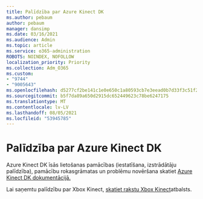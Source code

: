 ```yaml
---
title: Palīdzība par Azure Kinect DK
ms.author: pebaum
author: pebaum
manager: dansimp
ms.date: 03/16/2021
ms.audience: Admin
ms.topic: article
ms.service: o365-administration
ROBOTS: NOINDEX, NOFOLLOW
localization_priority: Priority
ms.collection: Adm_O365
ms.custom:
- "9744"
- "9005643"
ms.openlocfilehash: d5277cf2be141c1e0e650c1a80593cb7e3eead0b7d33f3c51f2325abfcf618b4
ms.sourcegitcommit: b5f7da89a650d2915dc652449623c78be6247175
ms.translationtype: MT
ms.contentlocale: lv-LV
ms.lasthandoff: 08/05/2021
ms.locfileid: "53945785"
---
```

# <a name="help-with-azure-kinect-dk"></a>Palīdzība par Azure Kinect DK

Azure Kinect DK īsās lietošanas pamācības (iestatīšana, izstrādātāju palīdzība), pamācību rokasgrāmatas un problēmu novēršana skatiet [Azure Kinect DK dokumentācijā.](https://docs.microsoft.com/azure/kinect-dk/)


Lai saņemtu palīdzību par Xbox Kinect, [skatiet rakstu Xbox Kinect](https://www.xbox.com/Search?q=kinect&rtc=1#nav-support)atbalsts.